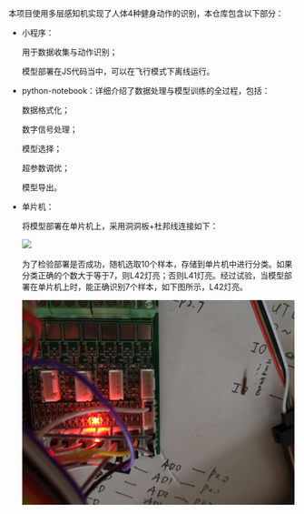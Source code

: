 本项目使用多层感知机实现了人体4种健身动作的识别，本仓库包含以下部分：

- 小程序：

  用于数据收集与动作识别；

  模型部署在JS代码当中，可以在飞行模式下离线运行。

- python-notebook：详细介绍了数据处理与模型训练的全过程，包括：

  数据格式化；

  数字信号处理；

  模型选择；

  超参数调优；

  模型导出。

- 单片机：

  将模型部署在单片机上，采用洞洞板+杜邦线连接如下：

  ![](1.jpg)

  为了检验部署是否成功，随机选取10个样本，存储到单片机中进行分类。如果分类正确的个数大于等于7，则L42灯亮；否则L41灯亮。经过试验，当模型部署在单片机上时，能正确识别7个样本，如下图所示，L42灯亮。

  ![](2.jpg)

  ​
